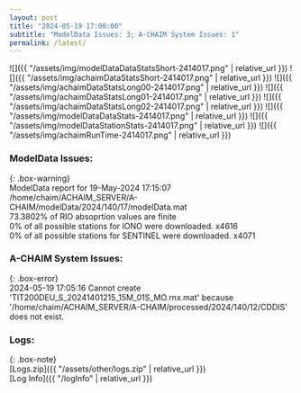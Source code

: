 ```yaml
---
layout: post
title: "2024-05-19 17:00:00"
subtitle: "ModelData Issues: 3; A-CHAIM System Issues: 1"
permalink: /latest/
---
```


![]({{ "/assets/img/modelDataDataStatsShort-2414017.png" | relative_url }})
![]({{ "/assets/img/achaimDataStatsShort-2414017.png" | relative_url }})
![]({{ "/assets/img/achaimDataStatsLong00-2414017.png" | relative_url }})
![]({{ "/assets/img/achaimDataStatsLong01-2414017.png" | relative_url }})
![]({{ "/assets/img/achaimDataStatsLong02-2414017.png" | relative_url }})
![]({{ "/assets/img/modelDataDataStats-2414017.png" | relative_url }})
![]({{ "/assets/img/modelDataStationStats-2414017.png" | relative_url }})
![]({{ "/assets/img/achaimRunTime-2414017.png" | relative_url }})


### ModelData Issues:  
  
{: .box-warning}  
 ModelData report for 19-May-2024 17:15:07   
 /home/chaim/ACHAIM_SERVER/A-CHAIM/modelData/2024/140/17/modelData.mat   
 73.3802% of RIO absoprtion values are finite   
 0% of all possible stations for IONO were downloaded. x4616   
 0% of all possible stations for SENTINEL were downloaded. x4071   
  
### A-CHAIM System Issues:  
  
{: .box-error}  
2024-05-19 17:05:16 Cannot create 'TIT200DEU_S_20241401215_15M_01S_MO.rnx.mat' because '/home/chaim/ACHAIM_SERVER/A-CHAIM/processed/2024/140/12/CDDIS' does not exist.  

### Logs:  
  
{: .box-note}  
[Logs.zip]({{ "/assets/other/logs.zip" | relative_url }})  
[Log Info]({{ "/logInfo" | relative_url }})  
